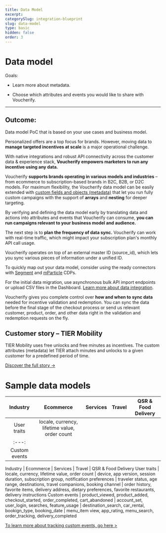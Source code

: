 ```yaml
---
title: Data Model
excerpt:
categorySlug: integration-blueprint
slug: data-model
type: basic
hidden: false
order: 3
---
```


# Data model

Goals:  

* Learn more about metadata. 

* Choose which attributes and events you would like to share with Voucherify.

*** 

## Outcome:

Data model PoC that is based on your use cases and business model.

Personalized offers are a top focus for brands. However, moving data to **manage targeted incentives at scale** is a major operational challenge.

With native integrations and robust API connectivity across the customer data & experience stack, **Voucherify empowers marketers to run any incentive using any data.** 

Voucherify **supports brands operating in various models and industries** – from ecommerce to subscription-based brands in B2C, B2B, or D2C models. For maximum flexibility, the Voucherify data model can be easily extended with [custom fields and objects (metadata)](https://support.voucherify.io/article/99-schema-validation-metadata "Getting stared with Metadata") that let you run fully custom campaigns with the support of **arrays** and **nesting** for deeper targeting. 

By verifying and defining the data model early by translating data and actions into attributes and events that Voucherify can consume, **you can run campaigns relevant to your business model and audience.**

The next step is to **plan the frequency of data sync.** Voucherify can work with real-time traffic, which might impact your subscription plan's monthly API call usage.

Voucherify operates on top of an external master ID (source_id),
which lets you sync various pieces of information under a unified ID. 

To quickly map out your data model, consider using the ready connectors with [Segment](https://voucherify.io/integrations/segment "Integration with Segment") and [mParticle](https://voucherify.io/integrations/mparticle "Integration with mParticle") CDPs. 

For the initial data migration, use asynchronous bulk API import endpoints or upload CSV files in the Dashboard. [Learn more about data integration](https://support.voucherify.io/article/574-data-import "Data Import").

Voucherify gives you complete control over **how and when to sync data** needed for incentive validation and redemption. You can sync the data before the final stage of the checkout process or send us relevant customer, product, order, and other data right in the validation and redemption requests on the fly. 

## Customer story – TIER Mobility

TIER Mobility uses free unlocks and free 
minutes as incentives. The custom attributes 
(metadata) let TIER attach minutes and unlocks 
to a given customer for a predefined period of time.

[Discover the full story ->](https://voucherify.io/ebooks/tier-mobility-case-study "Tier mobility case study")

# Sample data models

| Industry      | Ecommerce    | Services    | Travel    | QSR & Food Delivery   |
| :---:         |    :---:     |     :---:   |    :---:  |       :---:           |
| User traits   | locale, currency, lifetime value, order count |                
| :---:         |              |             |           |                       |
| Custom events |              |             |           |                       |

Industry | Ecommerce | Services | Travel | QSR & Food Delivery
User traits | locale, currency, lifetime value, order count | device, app version, session duration, subscription group, notification preferences | traveler status, age range, destinations, travel companions, booking channel | order history, favorite items, delivery address, dietary preferences, favorite restaurants, delivery instructions
Custom events | product_viewed, product_added, checkout_started, order_completed, cart_abandoned | account_set, user_login, searches, feature_usage | destination_search, car_rental, bookign_type, booking_date | menu_item view, app_rating, menu_search, order_tracking, delivery_completed

[To learn more about tracking custom events, go here >](ref:custom-event-object) 








